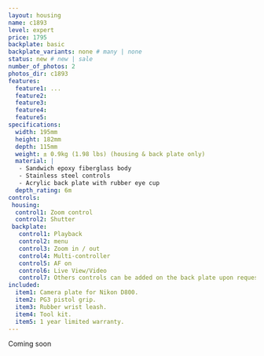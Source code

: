 ```yaml
---
layout: housing
name: c1893
level: expert
price: 1795
backplate: basic
backplate_variants: none # many | none
status: new # new | sale
number_of_photos: 2
photos_dir: c1893
features:
  feature1: ...
  feature2:
  feature3:
  feature4:
  feature5:
specifications:
  width: 195mm
  height: 182mm
  depth: 115mm
  weight: ± 0.9kg (1.98 lbs) (housing & back plate only)
  material: |
   - Sandwich epoxy fiberglass body
   - Stainless steel controls
   - Acrylic back plate with rubber eye cup
  depth_rating: 6m
controls:
 housing:
  control1: Zoom control
  control2: Shutter
 backplate:
   control1: Playback
   control2: menu
   control3: Zoom in / out
   control4: Multi-controller
   control5: AF on
   control6: Live View/Video
   control7: Others controls can be added on the back plate upon request. Additional cost, ask for prices.
included:
  item1: Camera plate for Nikon D800.
  item2: PG3 pistol grip.
  item3: Rubber wrist leash.
  item4: Tool kit.
  item5: 1 year limited warranty.
---
```

Coming soon
